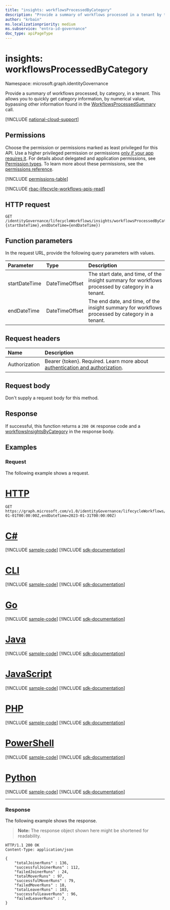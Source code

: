 ```yaml
---
title: "insights: workflowsProcessedByCategory"
description: "Provide a summary of workflows processed in a tenant by the workflow category."
author: "krbain"
ms.localizationpriority: medium
ms.subservice: "entra-id-governance"
doc_type: apiPageType
---
```


# insights: workflowsProcessedByCategory

Namespace: microsoft.graph.identityGovernance

Provide a summary of workflows processed, by category, in a tenant. This allows you to quickly get category information, by numerical value, bypassing other information found in the [WorkflowsProcessedSummary](identitygovernance-insights-workflowsprocessedsummary.md) call.

[!INCLUDE [national-cloud-support](../../includes/global-us.md)]

## Permissions

Choose the permission or permissions marked as least privileged for this API. Use a higher privileged permission or permissions [only if your app requires it](/graph/permissions-overview#best-practices-for-using-microsoft-graph-permissions). For details about delegated and application permissions, see [Permission types](/graph/permissions-overview#permission-types). To learn more about these permissions, see the [permissions reference](/graph/permissions-reference).

<!-- {
  "blockType": "permissions",
  "name": "identitygovernance-insights-workflowsprocessedbycategory-permissions"
}
-->
[!INCLUDE [permissions-table](../includes/permissions/identitygovernance-insights-workflowsprocessedbycategory-permissions.md)]

[!INCLUDE [rbac-lifecycle-workflows-apis-read](../includes/rbac-for-apis/rbac-lifecycle-workflows-apis-read.md)]

## HTTP request

<!-- {
  "blockType": "ignored"
}
-->
``` http
GET /identityGovernance/lifecycleWorkflows/insights/workflowsProcessedByCategory(startDateTime={startDateTime},endDateTime={endDateTime})
```

## Function parameters

In the request URL, provide the following query parameters with values.

|Parameter|Type|Description|
|:---|:---|:---|
|startDateTime|DateTimeOffset|The start date, and time, of the insight summary for workflows processed by category in a tenant.|
|endDateTime|DateTimeOffset|The end date, and time, of the insight summary for workflows processed by category in a tenant.|

## Request headers

|Name|Description|
|:---|:---|
|Authorization|Bearer {token}. Required. Learn more about [authentication and authorization](/graph/auth/auth-concepts).|

## Request body

Don't supply a request body for this method.

## Response

If successful, this function returns a `200 OK` response code and a [workflowsInsightsByCategory](../resources/identitygovernance-workflowsinsightsbycategory.md) in the response body.

## Examples

### Request

The following example shows a request.

# [HTTP](#tab/http)
<!-- {
  "blockType": "request",
  "name": "insightsthis.workflowsprocessedbycategory"
}
-->
``` http
GET https://graph.microsoft.com/v1.0/identityGovernance/lifecycleWorkflows/insights/workflowsProcessedByCategory(startDateTime=2023-01-01T00:00:00Z,endDateTime=2023-01-31T00:00:00Z)
```

# [C#](#tab/csharp)
[!INCLUDE [sample-code](../includes/snippets/csharp/insightsthisworkflowsprocessedbycategory-csharp-snippets.md)]
[!INCLUDE [sdk-documentation](../includes/snippets/snippets-sdk-documentation-link.md)]

# [CLI](#tab/cli)
[!INCLUDE [sample-code](../includes/snippets/cli/insightsthisworkflowsprocessedbycategory-cli-snippets.md)]
[!INCLUDE [sdk-documentation](../includes/snippets/snippets-sdk-documentation-link.md)]

# [Go](#tab/go)
[!INCLUDE [sample-code](../includes/snippets/go/insightsthisworkflowsprocessedbycategory-go-snippets.md)]
[!INCLUDE [sdk-documentation](../includes/snippets/snippets-sdk-documentation-link.md)]

# [Java](#tab/java)
[!INCLUDE [sample-code](../includes/snippets/java/insightsthisworkflowsprocessedbycategory-java-snippets.md)]
[!INCLUDE [sdk-documentation](../includes/snippets/snippets-sdk-documentation-link.md)]

# [JavaScript](#tab/javascript)
[!INCLUDE [sample-code](../includes/snippets/javascript/insightsthisworkflowsprocessedbycategory-javascript-snippets.md)]
[!INCLUDE [sdk-documentation](../includes/snippets/snippets-sdk-documentation-link.md)]

# [PHP](#tab/php)
[!INCLUDE [sample-code](../includes/snippets/php/insightsthisworkflowsprocessedbycategory-php-snippets.md)]
[!INCLUDE [sdk-documentation](../includes/snippets/snippets-sdk-documentation-link.md)]

# [PowerShell](#tab/powershell)
[!INCLUDE [sample-code](../includes/snippets/powershell/insightsthisworkflowsprocessedbycategory-powershell-snippets.md)]
[!INCLUDE [sdk-documentation](../includes/snippets/snippets-sdk-documentation-link.md)]

# [Python](#tab/python)
[!INCLUDE [sample-code](../includes/snippets/python/insightsthisworkflowsprocessedbycategory-python-snippets.md)]
[!INCLUDE [sdk-documentation](../includes/snippets/snippets-sdk-documentation-link.md)]

---

### Response

The following example shows the response.
>**Note:** The response object shown here might be shortened for readability.
<!-- {
  "blockType": "response",
  "truncated": true,
  "@odata.type": "microsoft.graph.identityGovernance.workflowsInsightsByCategory"
}
-->
``` http
HTTP/1.1 200 OK
Content-Type: application/json

{
    "totalJoinerRuns" : 136, 
    "successfulJoinerRuns" : 112, 
    "failedJoinerRuns" : 24,  
    "totalMoverRuns" : 97, 
    "successfulMoverRuns" : 79, 
    "failedMoverRuns" : 18, 
    "totalLeaverRuns" : 103, 
    "successfulLeaverRuns" : 96, 
    "failedLeaverRuns" : 7,       
}
```
